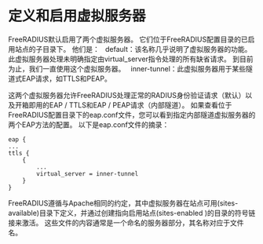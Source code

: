 # 定义和启用虚拟服务器
FreeRADIUS默认启用了两个虚拟服务器。 它们位于FreeRADIUS配置目录的已启用站点的子目录下。 他们是：
  default：该名称几乎说明了虚拟服务器的功能。 此虚拟服务器处理未明确指定由virtual_server指令处理的所有缺省请求。 到目前为止，我们一直使用这个虚拟服务器。
  inner-tunnel：此虚拟服务器用于某些隧道式EAP请求，如TTLS和PEAP。

这两个虚拟服务器允许FreeRADIUS处理正常的RADIUS身份验证请求（默认）以及开箱即用的EAP / TTLS和EAP / PEAP请求（内部隧道）。
如果查看位于FreeRADIUS配置目录下的eap.conf文件，您可以看到指定内部隧道虚拟服务器的两个EAP方法的配置。 以下是eap.conf文件的摘录：
```
eap {
...
ttls {
	{
		...
		virtual_server = inner-tunnel
	}
}
```
FreeRADIUS遵循与Apache相同的约定，其中虚拟服务器在站点可用(sites-available)目录下定义，并通过创建指向启用站点(sites-enabled )的目录的符号链接来激活。 这些文件的内容通常是一个命名的服务器部分，其名称对应于文件名。